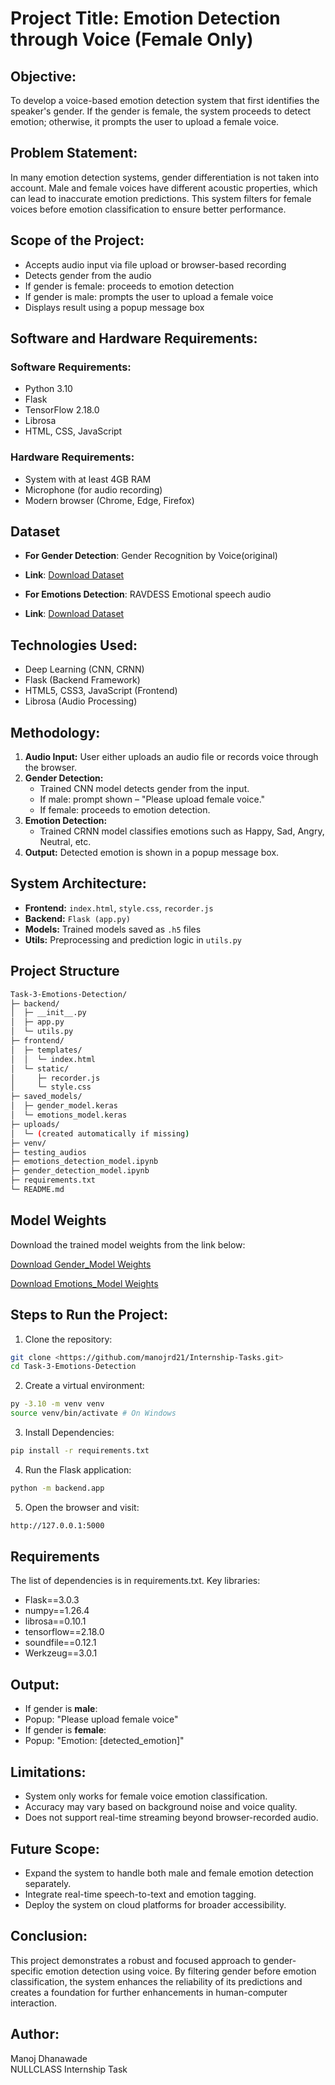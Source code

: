 # Project Title: Emotion Detection through Voice (Female Only)

## Objective:
To develop a voice-based emotion detection system that first identifies the speaker's gender. If the gender is female, the system proceeds to detect emotion; otherwise, it prompts the user to upload a female voice.

## Problem Statement:
In many emotion detection systems, gender differentiation is not taken into account. Male and female voices have different acoustic properties, which can lead to inaccurate emotion predictions. This system filters for female voices before emotion classification to ensure better performance.

## Scope of the Project:
- Accepts audio input via file upload or browser-based recording
- Detects gender from the audio
- If gender is female: proceeds to emotion detection
- If gender is male: prompts the user to upload a female voice
- Displays result using a popup message box

## Software and Hardware Requirements:

### Software Requirements:
- Python 3.10
- Flask
- TensorFlow 2.18.0
- Librosa
- HTML, CSS, JavaScript

### Hardware Requirements:
- System with at least 4GB RAM
- Microphone (for audio recording)
- Modern browser (Chrome, Edge, Firefox)

## Dataset
- **For Gender Detection**: Gender Recognition by Voice(original)
- **Link**: [Download Dataset](https://www.kaggle.com/datasets/murtadhanajim/gender-recognition-by-voiceoriginal)

- **For Emotions Detection**: RAVDESS Emotional speech audio
- **Link**: [Download Dataset](https://www.kaggle.com/datasets/uwrfkaggler/ravdess-emotional-speech-audio)

## Technologies Used:
- Deep Learning (CNN, CRNN)
- Flask (Backend Framework)
- HTML5, CSS3, JavaScript (Frontend)
- Librosa (Audio Processing)

## Methodology:
1. **Audio Input:** User either uploads an audio file or records voice through the browser.
2. **Gender Detection:**
   - Trained CNN model detects gender from the input.
   - If male: prompt shown – "Please upload female voice."
   - If female: proceeds to emotion detection.
3. **Emotion Detection:**
   - Trained CRNN model classifies emotions such as Happy, Sad, Angry, Neutral, etc.
4. **Output:** Detected emotion is shown in a popup message box.

## System Architecture:
- **Frontend:** `index.html`, `style.css`, `recorder.js`
- **Backend:** `Flask (app.py)`
- **Models:** Trained models saved as `.h5` files
- **Utils:** Preprocessing and prediction logic in `utils.py`

## Project Structure
```bash
Task-3-Emotions-Detection/
├─ backend/
│  ├─ __init__.py
│  ├─ app.py
│  └─ utils.py
├─ frontend/
│  ├─ templates/
│  │  └─ index.html
│  └─ static/
│     ├─ recorder.js
│     └─ style.css
├─ saved_models/
│  ├─ gender_model.keras
│  └─ emotions_model.keras
├─ uploads/
│  └─ (created automatically if missing)
├─ venv/
├─ testing_audios
├─ emotions_detection_model.ipynb
├─ gender_detection_model.ipynb
├─ requirements.txt
└─ README.md
```

## Model Weights
Download the trained model weights from the link below:

[Download Gender_Model Weights](https://drive.google.com/drive/folders/1D3fZTC-KEMrb4Og2kmbTdig7auK9WiMZ?usp=sharing)

[Download Emotions_Model Weights](https://drive.google.com/drive/folders/1D3fZTC-KEMrb4Og2kmbTdig7auK9WiMZ?usp=sharing)

## Steps to Run the Project:

1. Clone the repository:
```bash
git clone <https://github.com/manojrd21/Internship-Tasks.git>
cd Task-3-Emotions-Detection
```

2. Create a virtual environment:
```bash
py -3.10 -m venv venv
source venv/bin/activate # On Windows
```

3. Install Dependencies:
```bash
pip install -r requirements.txt
```

4. Run the Flask application:
```bash
python -m backend.app
```

5. Open the browser and visit:
```bash
http://127.0.0.1:5000
```

## Requirements
The list of dependencies is in requirements.txt. Key libraries:
- Flask==3.0.3
- numpy==1.26.4
- librosa==0.10.1
- tensorflow==2.18.0
- soundfile==0.12.1
- Werkzeug==3.0.1

## Output:
- If gender is **male**:
- Popup: "Please upload female voice"
- If gender is **female**:
- Popup: "Emotion: [detected_emotion]"

## Limitations:
- System only works for female voice emotion classification.
- Accuracy may vary based on background noise and voice quality.
- Does not support real-time streaming beyond browser-recorded audio.

## Future Scope:
- Expand the system to handle both male and female emotion detection separately.
- Integrate real-time speech-to-text and emotion tagging.
- Deploy the system on cloud platforms for broader accessibility.

## Conclusion:
This project demonstrates a robust and focused approach to gender-specific emotion detection using voice. By filtering gender before emotion classification, the system enhances the reliability of its predictions and creates a foundation for further enhancements in human-computer interaction.

## Author:
Manoj Dhanawade  
NULLCLASS Internship Task

